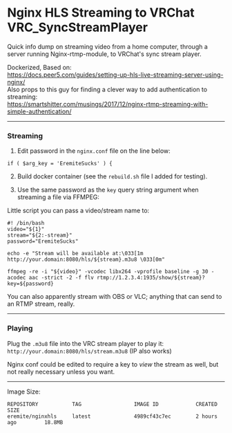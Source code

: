 # Nginx HLS Streaming to VRChat VRC_SyncStreamPlayer
Quick info dump on streaming video from a home computer, through a server running Nginx-rtmp-module, to VRChat's sync stream player.  

Dockerized, Based on:  
https://docs.peer5.com/guides/setting-up-hls-live-streaming-server-using-nginx/  
Also props to this guy for finding a clever way to add authentication to streaming:  
https://smartshitter.com/musings/2017/12/nginx-rtmp-streaming-with-simple-authentication/

---

### Streaming

1. Edit password in the `nginx.conf` file on the line below:
 ```
 if ( $arg_key = 'EremiteSucks' ) {
 ```
2. Build docker container (see the `rebuild.sh` file I added for testing).

3. Use the same password as the `key` query string argument when streaming a file via FFMPEG:

Little script you can pass a video/stream name to:
```shell
#! /bin/bash
video="${1}"
stream="${2:-stream}"
password="EremiteSucks"

echo -e "Stream will be available at:\033[1m http://your.domain:8080/hls/${stream}.m3u8 \033[0m"

ffmpeg -re -i "${video}" -vcodec libx264 -vprofile baseline -g 30 -acodec aac -strict -2 -f flv rtmp://1.2.3.4:1935/show/${stream}?key=${password}
```
You can also apparently stream with OBS or VLC; anything that can send to an RTMP stream, really.

---

### Playing

Plug the `.m3u8` file into the VRC stream player to play it: `http://your.domain:8080/hls/stream.m3u8` (IP also works)

Nginx conf could be edited to require a key to *view* the stream as well, but not really necessary unless you want.

---

Image Size:

```
REPOSITORY           TAG                 IMAGE ID            CREATED             SIZE
eremite/nginxhls     latest              4989cf43c7ec        2 hours ago         18.8MB
```
